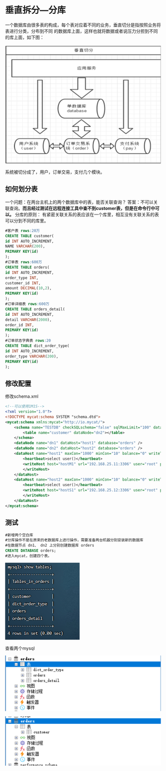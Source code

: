 # 垂直拆分—分库

一个数据库由很多表的构成，每个表对应着不同的业务，垂直切分是指按照业务将表进行分类，分布到不同 的数据库上面，这样也就将数据或者说压力分担到不同的库上面，如下图：  

![](./assets/XkJeHS.png)

系统被切分成了，用户，订单交易，支付几个模块。

## 如何划分表

一个问题：在两台主机上的两个数据库中的表，能否关联查询？
答案：不可以关联查询。**而且经过测试在远程连接工具中查不到customer表，但是在命令行中可以。**
分库的原则： 有紧密关联关系的表应该在一个库里，相互没有关联关系的表可以分到不同的库里。  

```sql
#客户表 rows:20万
CREATE TABLE customer(
id INT AUTO_INCREMENT,
NAME VARCHAR(200),
PRIMARY KEY(id)
);
#订单表 rows:600万
CREATE TABLE orders(
id INT AUTO_INCREMENT,
order_type INT,
customer_id INT,
amount DECIMAL(10,2),
PRIMARY KEY(id)
);
#订单详细表 rows:600万
CREATE TABLE orders_detail(
id INT AUTO_INCREMENT,
detail VARCHAR(2000),
order_id INT,
PRIMARY KEY(id)
);
#订单状态字典表 rows:20
CREATE TABLE dict_order_type(
id INT AUTO_INCREMENT,
order_type VARCHAR(200),
PRIMARY KEY(id)
);
```

## 修改配置

修改schema.xml

~~~xml
<!--可以使用1M1S-->
<?xml version="1.0"?>
<!DOCTYPE mycat:schema SYSTEM "schema.dtd">
<mycat:schema xmlns:mycat="http://io.mycat/">
    <schema name="TESTDB" checkSQLschema="false" sqlMaxLimit="100" dataNode="dn1">
        <table name="customer" dataNode="dn2"></table>
    </schema>
    <dataNode name="dn1" dataHost="host1" database="orders" />
    <dataNode name="dn2" dataHost="host2" database="orders" />
    <dataHost name="host1" maxCon="1000" minCon="10" balance="0" writeType="0" dbType="mysql" dbDriver="native" switchType="1" slaveThreshold="100">
        <heartbeat>select user()</heartbeat>
        <writeHost host="hostM1" url="192.168.25.11:3306" user="root" password="111111">
        </writeHost>
    </dataHost>    
    <dataHost name="host2" maxCon="1000" minCon="10" balance="0" writeType="0" dbType="mysql" dbDriver="native" switchType="1" slaveThreshold="100">
        <heartbeat>select user()</heartbeat>
        <writeHost host="hostS1" url="192.168.25.12:3306" user="root" password="111111">
        </writeHost>
    </dataHost>
</mycat:schema>
~~~

## 测试

~~~sql
#新增两个空白库
#分库操作不是在原来的老数据库上进行操作，需要准备两台机器分别安装新的数据库
#在数据节点 dn1、 dn2 上分别创建数据库 orders
CREATE DATABASE orders;
#进入mycat，创建四个表。
~~~

![](./assets/XktD0K.png)

查看两个mysql

![](./assets/XktL1s.png)

![](./assets/XkN9NF.png)